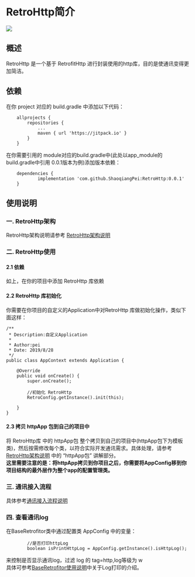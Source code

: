 

# RetroHttp简介  
[![](https://jitpack.io/v/ShaoqiangPei/RetroHttp.svg)](https://jitpack.io/#ShaoqiangPei/RetroHttp)

## 概述  
RetroHttp 是一个基于 RetrofitHttp 进行封装使用的http库，目的是使通讯变得更加简洁。

## 依赖
在你 project 对应的 build.gradle 中添加以下代码：
```
	allprojects {
		repositories {
			...
			maven { url 'https://jitpack.io' }
		}
	}
```
在你需要引用的 module对应的build.gradle中(此处以app_module的build.gradle中引用 0.0.1版本为例)添加版本依赖：
```
	dependencies {
	        implementation 'com.github.ShaoqiangPei:RetroHttp:0.0.1'
	}
```
## 使用说明
### 一. RetroHttp架构
RetroHttp架构说明请参考 [RetroHttp架构说明](https://github.com/ShaoqiangPei/RetroHttp/blob/master/read/RetroHttp%E6%9E%B6%E6%9E%84%E8%AF%B4%E6%98%8E.md)  
### 二. RetroHttp使用  
#### 2.1 依赖
如上，在你的项目中添加 RetroHttp 库依赖
#### 2.2 RetroHttp 库初始化
你需要在你项目的自定义的Application中对RetroHttp 库做初始化操作，类似下面这样：
```
/**
 * Description:自定义Application
 * 
 * Author:pei
 * Date: 2019/8/28
 */
public class AppContext extends Application {

    @Override
    public void onCreate() {
        super.onCreate();

        //初始化 RetroHttp
        RetroConfig.getInstance().init(this);

    }
}
```
#### 2.3 拷贝 httpApp 包到自己的项目中
将 RetroHttp库 中的 httpApp包 整个拷贝到自己的项目中(httpApp包下为模板类)，然后按需修改每个类，以符合实际开发通讯需求。具体处理，请参考 [RetroHttp架构说明](https://github.com/ShaoqiangPei/RetroHttp/blob/master/read/RetroHttp%E6%9E%B6%E6%9E%84%E8%AF%B4%E6%98%8E.md) 中的 “httpApp包” 讲解部分。  
**这里需要注意的是：将httpApp拷贝到你项目之后，你需要将AppConfig移到你项目结构的最外层作为整个app的配置管理类。**
### 三. 通讯接入流程 
具体参考[通讯接入流程说明](https://github.com/ShaoqiangPei/RetroHttp/blob/master/read/%E9%80%9A%E8%AE%AF%E6%8E%A5%E5%85%A5%E6%B5%81%E7%A8%8B%E8%AF%B4%E6%98%8E.md)
### 四. 查看通讯log
在BaseRetrofitor类中通过配置类 AppConfig 中的变量：
```
        //是否打印httpLog
        boolean isPrintHttpLog = AppConfig.getInstance().isHttpLog();
```
来控制是否显示通讯log，过滤 log 的 tag=http,log等级为 w   
具体可参考[BaseRetrofitor使用说明](https://github.com/ShaoqiangPei/RetroHttp/blob/master/read/BaseRetrofitor%E4%BD%BF%E7%94%A8%E8%AF%B4%E6%98%8E.md)中关于Log打印的介绍。



